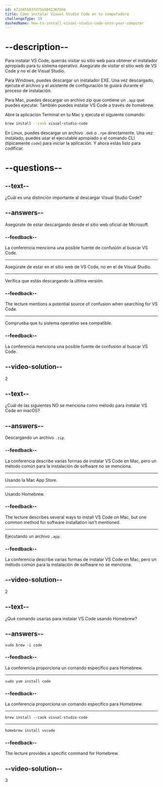 ```yaml
---
id: 672d45583fd75a504136fbbb
title: Cómo instalar Visual Studio Code en tu computadora
challengeType: 19
dashedName: how-to-install-visual-studio-code-onto-your-computer
---
```


# --description--

Para instalar VS Code, querrás visitar su sitio web para obtener el instalador apropiado para tu sistema operativo. Asegúrate de visitar el sitio web de VS Code y no el de Visual Studio.

Para Windows, puedes descargar un instalador EXE. Una vez descargado, ejecuta el archivo y el asistente de configuración te guiará durante el proceso de instalación.

Para Mac, puedes descargar un archivo zip que contiene un `.app` que puedes ejecutar. También puedes instalar VS Code a través de homebrew.

Abre la aplicación Terminal en tu Mac y ejecuta el siguiente comando:

```sh
brew install --cask visual-studio-code
```

En Linux, puedes descargar un archivo `.deb` o `.rpm` directamente. Una vez instalado, puedes usar el ejecutable apropiado o el comando CLI (típicamente `code`) para iniciar la aplicación. Y ahora estás listo para codificar.

# --questions--

## --text--

¿Cuál es una distinción importante al descargar Visual Studio Code?

## --answers--

Asegúrate de estar descargando desde el sitio web oficial de Microsoft.

### --feedback--

La conferencia menciona una posible fuente de confusión al buscar VS Code.

---

Asegúrate de estar en el sitio web de VS Code, no en el de Visual Studio.

---

Verifica que estás descargando la última versión.

### --feedback--

The lecture mentions a potential source of confusion when searching for VS Code.

---

Comprueba que tu sistema operativo sea compatible.

### --feedback--

La conferencia menciona una posible fuente de confusión al buscar VS Code.

## --video-solution--

2

## --text--

¿Cuál de las siguientes NO se menciona como método para instalar VS Code en macOS?

## --answers--

Descargando un archivo `.zip`.

### --feedback--

La conferencia describe varias formas de instalar VS Code en Mac, pero un método común para la instalación de software no se menciona.

---

Usando la Mac App Store.

---

Usando Homebrew.

### --feedback--

The lecture describes several ways to install VS Code on Mac, but one common method for software installation isn't mentioned.

---

Ejecutando un archivo `.app`.

### --feedback--

La conferencia describe varias formas de instalar VS Code en Mac, pero un método común para la instalación de software no se menciona.

## --video-solution--

2

## --text--

¿Qué comando usarías para instalar VS Code usando Homebrew?

## --answers--

`sudo brew -i code`

### --feedback--

La conferencia proporciona un comando específico para Homebrew.

---

`sudo yum install code`

### --feedback--

La conferencia proporciona un comando específico para Homebrew.

---

`brew install --cask visual-studio-code`

---

`homebrew install vscode`

### --feedback--

The lecture provides a specific command for Homebrew.

## --video-solution--

3
